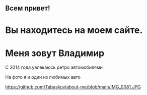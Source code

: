 ## Всем привет! 
# Вы находитесь на моем сайте.
# Меня зовут Владимир

С 2014 года увлекаюсь ретро автомобилями

На фото я и один из любимых авто

https://github.com/Tabaskov/about-me/blob/main/IMG_0081.JPG
